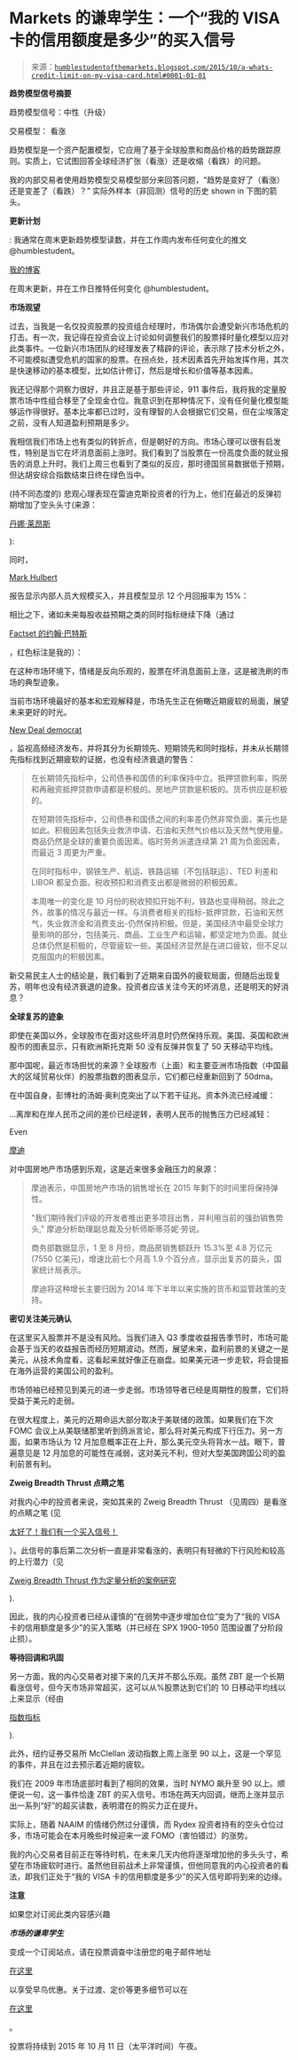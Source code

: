 <!--yml

类别：未分类

日期：2024-05-18 03:14:51

-->

# Markets 的谦卑学生：一个“我的 VISA 卡的信用额度是多少”的买入信号

> 来源：[`humblestudentofthemarkets.blogspot.com/2015/10/a-whats-credit-limit-on-my-visa-card.html#0001-01-01`](https://humblestudentofthemarkets.blogspot.com/2015/10/a-whats-credit-limit-on-my-visa-card.html#0001-01-01)

**趋势模型信号摘要**

趋势模型信号：中性（升级）

交易模型： 看涨

趋势模型是一个资产配置模型，它应用了基于全球股票和商品价格的趋势跟踪原则。实质上，它试图回答全球经济扩张（看涨）还是收缩（看跌）的问题。

我的内部交易者使用趋势模型交易模型部分来回答问题，“趋势是变好了（看涨）还是变差了（看跌）？” 实际外样本（非回测）信号的历史 shown in 下图的箭头。

**更新计划**

: 我通常在周末更新趋势模型读数，并在工作周内发布任何变化的推文 @humblestudent。

[我的博客](http://humblestudentofthemarkets.blogspot.com/)

在周末更新，并在工作日推特任何变化 @humblestudent。

**市场观望**

过去，当我是一名仅投资股票的投资组合经理时，市场偶尔会遭受新兴市场危机的打击。有一次，我记得在投资会议上讨论如何调整我们的股票择时量化模型以应对此类事件。一位新兴市场团队的经理发表了精辟的评论，表示除了技术分析之外，不可能模拟遭受危机的国家的股票。在拐点处，技术因素首先开始发挥作用，其次是快速移动的基本模型，比如估计修订，然后是增长和价值等基本因素。

我还记得那个洞察力很好，并且正是基于那些评论，911 事件后，我将我的定量股票市场中性组合移至了全现金仓位。我意识到在那种情况下，没有任何量化模型能够运作得很好。基本比率都已过时，没有理智的人会根据它们交易，但在尘埃落定之前，没有人知道盈利预期是多少。

我相信我们市场上也有类似的转折点，但是朝好的方向。市场心理可以很有启发性，特别是当它在坏消息面前上涨时。我们看到了当股票在一份高度负面的就业报告的消息上升时。我们上周三也看到了类似的反应，那时德国贸易数据低于预期，但达胡安综合指数结束日终在绿色当中。

(持不同态度的) 悲观心理表现在雷迪克斯投资者的行为上，他们在最近的反弹初期增加了空头头寸(来源：

[丹娜·莱昂斯](http://jlfmi.tumblr.com/post/130668831270/bearish-fund-assets-hit-3-year-highafter-big)

):

同时，

[Mark Hulbert](http://www.marketwatch.com/story/ceos-and-other-company-insiders-are-gorging-on-shares-2015-10-09)

报告显示内部人员大规模买入，并且模型显示 12 个月回报率为 15%：

相比之下，诸如未来每股收益预期之类的同时指标继续下降（通过

[Factset 的约翰·巴特斯](http://www.factset.com/websitefiles/PDFs/earningsinsight/earningsinsight_10.9.15)

，红色标注是我的）：

在这种市场环境下，情绪是反向乐观的，股票在坏消息面前上涨，这是被洗刷的市场的典型迹象。

当前市场环境最好的基本和宏观解释是，市场先生正在俯瞰近期疲软的局面，展望未来更好的时光。

[New Deal democrat](http://community.xe.com/blog/xe-market-analysis/weekly-indicators-us-economy-slips-small-notch-weaker-edition)

，监视高频经济发布，并将其分为长期领先、短期领先和同时指标，并未从长期领先指标找到近期疲软的证据，也没有经济衰退的警告：

> 在长期领先指标中，公司债券和国债的利率保持中立。抵押贷款利率，购房和再融资抵押贷款申请都是积极的。房地产贷款是积极的。货币供应是积极的。
> 
> 在短期领先指标中，公司债券和国债之间的利率差仍然非常负面，美元也是如此。积极因素包括失业救济申请、石油和天然气价格以及天然气使用量。商品仍然是全球的重要负面因素。临时劳务派遣连续第 21 周为负面因素，而最近 3 周更为严重。
> 
> 在同时指标中，钢铁生产、航运、铁路运输（不包括联运）、TED 利差和 LIBOR 都呈负面。税收预扣和消费支出都是微弱的积极因素。
> 
> 本周唯一的变化是 10 月份的税收预扣开始不利，铁路也变得稍弱。除此之外，故事的情况与最近一样。与消费者相关的指标-抵押贷款，石油和天然气，失业救济金和消费支出-仍然保持积极。但是，美国经济中最受全球力量影响的部分，包括美元、商品、工业生产和运输，都坚定地为负面。就业总体仍然是积极的，尽管疲软一些。美国经济显然是在进口疲软，但不足以克服国内的积极因素。

新交易民主人士的结论是，我们看到了近期来自国外的疲软局面，但随后出现复苏，明年也没有经济衰退的迹象。投资者应该关注今天的坏消息，还是明天的好消息？

**全球复苏的迹象**

即使在美国以外，全球股市在面对这些坏消息时仍然保持乐观。美国、英国和欧洲股市的图表显示，只有欧洲斯托克斯 50 没有反弹并恢复了 50 天移动平均线。

那中国呢，最近市场担忧的来源？全球股市（上面）和主要亚洲市场指数（中国最大的区域贸易伙伴）的股票指数的图表显示，它们都已经重新回到了 50dma。

在中国自身，彭博社的汤姆·奥利克突出了以下若干征兆。资本外流已经减缓：

...离岸和在岸人民币之间的差价已经逆转，表明人民币的抛售压力已经减轻：

Even

[摩迪](http://news.xinhuanet.com/english/2015-10/02/c_134679894.htm)

对中国房地产市场感到乐观，这是近来很多金融压力的泉源：

> 摩迪表示，中国房地产市场的销售增长在 2015 年剩下的时间里将保持弹性。
> 
> "我们期待我们评级的开发者推出更多项目出售，并利用当前的强劲销售势头," 摩迪分析助理副总裁及分析师斯蒂芬妮·劳说。
> 
> 商务部数据显示，1 至 8 月份，商品房销售额跃升 15.3%至 4.8 万亿元 (7550 亿美元)，增速比前七个月高 1.9 个百分点，显示出复苏的苗头，国家统计局表示。
> 
> 摩迪将这种增长主要归因为 2014 年下半年以来实施的货币和监管政策的支持。

**密切关注美元确认**

在这里买入股票并不是没有风险。当我们进入 Q3 季度收益报告季节时，市场可能会基于当天的收益报告而经历短期波动。然而，展望未来，盈利前景的关键之一是美元，从技术角度看，这看起来就好像正在崩盘。如果美元进一步走软，将会提振在海外运营的美国公司的盈利。

市场领袖已经预见到美元的进一步走弱。市场领导者已经是周期性的股票，它们将受益于美元的走弱。

在很大程度上，美元的近期命运大部分取决于美联储的政策。如果我们在下次 FOMC 会议上从美联储那里听到鸽派言论，那么将对美元构成下行压力。另一方面，如果市场认为 12 月加息概率正在上升，那么美元空头将背水一战。眼下，普遍意见是 12 月加息的可能性在减弱，这对美元不利，但对大型美国跨国公司的盈利前景有利。

**Zweig Breadth Thrust 点睛之笔**

对我内心中的投资者来说，突如其来的 Zweig Breadth Thrust （见周四）是看涨的点睛之笔 (见

[太好了！我们有一个买入信号！](http://humblestudentofthemarkets.blogspot.com/2015/10/bingo-we-have-buy-signal.html)

）。此信号的事后第二次分析一直是非常看涨的，表明只有轻微的下行风险和较高的上行潜力（见

[Zweig Breadth Thrust 作为定量分析的案例研究](http://humblestudentofthemarkets.blogspot.ca/2015/10/the-zweig-breadth-thrust-as-case-study.html)

).

因此，我的内心投资者已经从谨慎的“在弱势中逐步增加仓位”变为了“我的 VISA 卡的信用额度是多少”的买入策略（并已经在 SPX 1900-1950 范围设置了分阶段止损）。

**等待回调和巩固**

另一方面，我的内心交易者对接下来的几天并不那么乐观。虽然 ZBT 是一个长期看涨信号，但今天市场非常超买，这可以从%股票达到它们的 10 日移动平均线以上来显示（经由

[指数指标](http://www.indexindicators.com/indicators/breadth/)

).

此外，纽约证券交易所 McClellan 波动指数上周上涨至 90 以上，这是一个罕见的事件，并且在过去预示着近期的疲软。

我们在 2009 年市场底部时看到了相同的效果，当时 NYMO 飙升至 90 以上。顺便说一句，这一事件恰逢 ZBT 的买入信号。市场在两天内回调，继而上涨并显示出一系列“好”的超买读数，表明潜在的购买力正在提升。

实际上，随着 NAAIM 的情绪仍然过分谨慎，而 Rydex 投资者持有的空头仓位过多，市场可能会在本月晚些时候迎来一波 FOMO（害怕错过）的涨势。

我的内心交易者目前正在等待时机，在未来几天内他将逐渐增加他的多头头寸，希望在市场疲软时进行。虽然他目前战术上非常谨慎，但他同意我的内心投资者的看法，即我们正处于“我的 VISA 卡的信用额度是多少”的买入信号即将到来的边缘。

**注意**

如果您对订阅此类内容感兴趣

***市场的谦卑学生***

变成一个订阅站点，请在投票调查中注册您的电子邮件地址

[在这里](http://humblestudentofthema.polldaddy.com/s/humble-student-test-survey)

以享受早鸟优惠。关于过渡、定价等更多细节可以在

[在这里](http://humblestudentofthemarkets.blogspot.com/2015/10/humble-student-lives.html)

。

投票将持续到 2015 年 10 月 11 日（太平洋时间）午夜。
